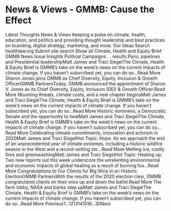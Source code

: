 # News & Views - GMMB: Cause the Effect


Latest Thoughts 
News & Views 
Keeping a pulse on climate, health, education, and politics and providing thought leadership and best practices on branding, digital strategy, marketing, and more. 
Our Ideas
Search healthlaw.org
Submit site search
Show all
Climate, Health and Equity Brief
GMMB News
Issue Insights
Political Campaigns
… results.Paris, pipelines and Presidential leadershipMatt James and Traci SiegelThe Climate, Health & Equity Brief is GMMB’s take on the week’s news on the current impacts of climate change. If you haven’t subscribed yet, you can do so…Read More Sharon Jones joins GMMB as Chief Diversity, Equity, Inclusion & Growth OfficerGMMB PartnersToday, GMMB announced the appointment of Sharon V. Jones as its Chief Diversity, Equity, Inclusion (DEI) & Growth Officer.Read More Mounting threats, climate costs, and a new chapter beginsMatt James and Traci SiegelThe Climate, Health & Equity Brief is GMMB’s take on the week’s news on the current impacts of climate change. If you haven’t subscribed yet, you can do so…Read More Historic nominees, a Democratic Senate and the opportunity to healMatt James and Traci SiegelThe Climate, Health & Equity Brief is GMMB’s take on the week’s news on the current impacts of climate change. If you haven’t subscribed yet, you can do so…Read More Celebrating climate commitments, innovation and activism in 2020Matt James and Traci SiegelHot Topic: Hope. As we approach the end of an unprecedented year of climate extremes, including a historic wildfire season in the West and a record-setting sto…Read More Melting ice, costly fires and greenwashingMatt James and Traci SiegelHot Topic: Heating up. Two new reports out this week underscore the unrelenting environmental and economic impacts of global heating as a result of burning fos…Read More Congratulations to Our Clients for Big Wins in an Historic ElectionGMMB PartnersWith the results of the 2020 election clear, GMMB congratulated clients on their wins up and down the ballot.Read More The farm lobby, NASA and banks step upMatt James and Traci SiegelThe Climate, Health & Equity Brief is GMMB’s take on the week’s news on the current impacts of climate change. If you haven’t subscribed yet, you can do so…Read More 
 Previous1…1213141516…30Next 
 

